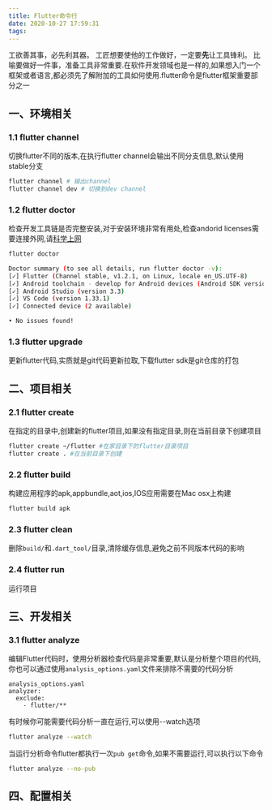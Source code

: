 ```yaml
---
title: Flutter命令行
date: 2020-10-27 17:59:31
tags:
---
```


工欲善其事，必先利其器。 工匠想要使他的工作做好，一定要**先**让工具锋利。 比喻要做好一件事，准备工具非常重要.在软件开发领域也是一样的,如果想入门一个框架或者语言,都必须先了解附加的工具如何使用.flutter命令是flutter框架重要部分之一

## 一、环境相关

### 1.1 flutter channel

切换flutter不同的版本,在执行flutter channel会输出不同分支信息,默认使用stable分支

```bash
flutter channel # 输出channel
flutter channel dev # 切换到dev channel
```

### 1.2 flutter doctor

检查开发工具链是否完整安装,对于安装环境非常有用处,检查andorid licenses需要连接外网,请[科学上网](https://www.phantomsocks.club/)

```bash
flutter doctor

Doctor summary (to see all details, run flutter doctor -v):
[✓] Flutter (Channel stable, v1.2.1, on Linux, locale en_US.UTF-8)
[✓] Android toolchain - develop for Android devices (Android SDK version 28.0.3)
[✓] Android Studio (version 3.3)
[✓] VS Code (version 1.33.1)
[✓] Connected device (2 available)

• No issues found!
```

### 1.3 flutter upgrade

更新flutter代码,实质就是git代码更新拉取,下载flutter sdk是git仓库的打包

## 二、项目相关

### 2.1 flutter create

在指定的目录中,创建新的flutter项目,如果没有指定目录,则在当前目录下创建项目

```bash
flutter create ~/flutter #在家目录下的flutter目录项目
flutter create . #在当前目录下创建
```

### 2.2 flutter build

构建应用程序的apk,appbundle,aot,ios,IOS应用需要在Mac osx上构建

```bash
flutter build apk
```

### 2.3 flutter clean

删除`build/`和`.dart_tool/`目录,清除缓存信息,避免之前不同版本代码的影响

### 2.4 flutter run 

运行项目



## 三、开发相关

### 3.1 flutter analyze

编辑Flutter代码时，使用分析器检查代码是非常重要,默认是分析整个项目的代码,你也可以通过使用`analysis_options.yaml`文件来排除不需要的代码分析

```text
analysis_options.yaml
analyzer:
  exclude:
    - flutter/**
```

有时候你可能需要代码分析一直在运行,可以使用--watch选项

```bash
flutter analyze --watch
```

当运行分析命令flutter都执行一次`pub get`命令,如果不需要运行,可以执行以下命令

```bash
flutter analyze --no-pub 
```





## 四、配置相关


